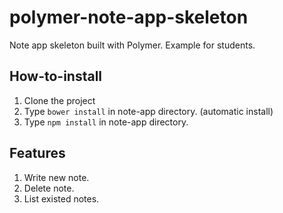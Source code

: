 # polymer-note-app-skeleton
Note app skeleton built with Polymer. Example for students.

## How-to-install
 1. Clone the project
 2. Type `bower install` in note-app directory. (automatic install)
 3. Type `npm install` in note-app directory.

## Features
 1. Write new note.
 2. Delete note.
 3. List existed notes.
